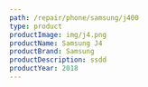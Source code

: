 ```yaml
---
path: /repair/phone/samsung/j400
type: product
productImage: img/j4.png
productName: Samsung J4
productBrand: Samsung
productDescription: ssdd
productYear: 2018
---
```

